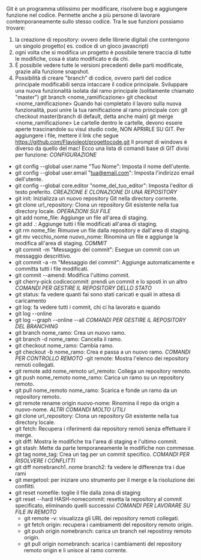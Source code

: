 

Git è un programma utilissimo per modificare, risolvere bug e aggiungere funzione nel codice.
Permette anche a più persone di lavorare contemporaneamente sullo stesso codice.
Tra le sue funzioni possiamo trovare:
1) la creazione di repository: ovvero delle librerie digitali che contengono un singolo progetto( es. codice di un gioco javascript)
1) ogni volta che si modifica un progetto è possibile tenere traccia di tutte le modifiche, cosa è stato modificato e  da chi.
2) È possibile vedere tutte le versioni precedenti delle parti modificate, grazie alla funzione snapshot.
3) Possibilità di creare "branch" di codice, ovvero parti del codice principale modificabili senza intaccare il codice principale. Sviluppare una nuova funzionalità isolata dal ramo principale (solitamente chiamato "master")
git branch <nome_ramiificazione>
git checkout <nome_ramificazione>
Quando hai completato il lavoro sulla nuova funzionalità, puoi unire la tua ramificazione al ramo principale con:
git checkout master(branch di default, detta anche main)
git merge <nome_ramificazione>
Le cartelle dentro le cartelle, devono essere aperte trascinandole su visul studio code, NON APRIRLE SU GIT.
Per aggiungere i file, mettere il link che segue https://github.com/Flavioleot/progettocode.git
 Il prompt di windows è diverso da quello del mac!
Ecco una lista di comandi base di GIT divisi per funzione:
*CONFIGURAZIONE*
- git config --global user.name "Tuo Nome": Imposta il nome dell'utente.
- git config --global user.email "tua@email.com": Imposta l'indirizzo email dell'utente.
- git config --global core.editor "nome_del_tuo_editor": Imposta l'editor di testo preferito.
*CREAZIONE E CLONAZIONE DI UNA REPOSITORY*
- git init: Inizializza un nuovo repository Git nella directory corrente.
- git clone url_repository: Clona un repository Git esistente nella tua directory locale.
*OPERAZIONI SUI FILE*
- git add nome_file: Aggiunge un file all'area di staging.
- git add .: Aggiunge tutti i file modificati all'area di staging.
- git rm nome_file: Rimuove un file dalla repository e dall'area di staging.
- git mv vecchio_nome nuovo_nome: Rinomina un file e aggiunge la modifica all'area di staging.
*COMMIT*
- git commit -m "Messaggio del commit": Esegue un commit con un messaggio descrittivo.
- git commit -a -m "Messaggio del commit": Aggiunge automaticamente e committa tutti i file modificati.
- git commit --amend: Modifica l'ultimo commit.
- git cherry-pick codicecommit: prendi un commit e lo sposti in un altro
 *COMANDI PER GESTIRE IL REPOSITORY DELLO STATO*
- git status: fa vedere quanti fai sono stati caricati e quali in attesa di caricamento
- git log: fa vedere tutti i commit, chi ci ha lavorato e quando
- git log --online
- git log --graph --online --all
 *COMANDI PER GESTIRE IL REPOSITORY DEL BRANCHING* 
- git branch nome_ramo: Crea un nuovo ramo.
- git branch -d nome_ramo: Cancella il ramo.
- git checkout nome_ramo: Cambia ramo.
- git checkout -b nome_ramo: Crea e passa a un nuovo ramo.
*COMANDI PER CONTROLLO REMOTO*
-git remote: Mostra l'elenco dei repository remoti collegati.
- git remote add nome_remoto url_remoto: Collega un repository remoto.
- git push nome_remoto nome_ramo: Carica un ramo su un repository remoto.
- git pull nome_remoto nome_ramo: Scarica e fonde un ramo da un repository remoto.
- git remote rename origin nuovo-nome: Rinomina il repo da origin a nuovo-nome. *ALTRI COMANDI MOLTO UTILI*
- git clone url_repository: Clona un repository Git esistente nella tua directory locale.
- git fetch: Recupera i riferimenti dai repository remoti senza effettuare il merge.
- git diff: Mostra le modifiche tra l'area di staging e l'ultimo commit.
- git stash: Mette da parte temporaneamente le modifiche non commesse.
- git tag nome_tag: Crea un tag per un commit specifico.
*COMANDI PER RISOLVERE I CONFLITTI*
- git diff nomebranch1..nome branch2: fa vedere le differenze tra i due rami
- git mergetool: per iniziare uno strumento per il merge e la risoluzione dei conflitti.
- git reset nomefile: toglie il file dalla zona di staging
- git reset --hard HASH-nomecommit: resetta la repository al commit specificato, eliminando quelli successivi 
  *COMANDI PER LAVORARE SU FILE IN REMOTO*
  - git remote -v: visualizza gli URL dei repository remoti collegati.
  - git fetch origin: recupera i cambiamenti del repository remoto origin.
  - git push origin nomebranch: carica un branch nel repostiroy remoto origin.
  - git pull origin nomebranch: scarica i cambiamenti del repository remoto origin e li unisce al ramo corrente.
